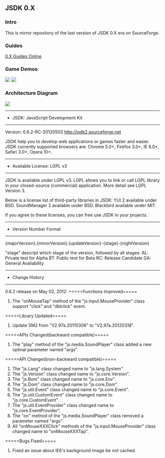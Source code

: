 ## JSDK 0.X

### Intro
This is mirror repository of the last version of JSDK 0.X era on SourceForge.

### Guides
<a href="http://jsdk2.sourceforge.net/website/">0.X Guides Online</a>

### Game Demos
<a href="http://jsdk2.sourceforge.net/javascript/0.6/examples/jsgf/tank-brigade/tank-demo.html">
	<img src="http://jsdk2.sourceforge.net/website/images/tankbrigade.png" /></a>
<a href="http://jsdk2.sourceforge.net/javascript/0.6/examples/jsgf/1945/1945-demo.html">
	<img src="http://jsdk2.sourceforge.net/website/images/1945.gif" /></a>

### Architecture Diagram
<img src="http://jsdk2.sourceforge.net/website/images/jsgf-org.png" />

************************************
* JSDK: JavaScript Development Kit
************************************
Version: 0.6.2-RC-20120502
http://jsdk2.sourceforge.net 

JSDK help you to develop web applications or games faster and easier.
JSDK currently supported browsers are: Chrome 5.0+, Firefox 3.0+, IE 6.0+, Safari 3.0+, Opera 10+.

******************************
* Available License: LGPL v3
******************************
JSDK is available under LGPL v3. 
LGPL allows you to link or call LGPL library in your closed-source (commercial) application. 
More detail see LGPL Version 3. 

Below is a license list of third-party libraries in JSDK:
YUI 2 available under BSD.
SoundManager 2 available under BSD.
Blackbird available under MIT.

If you agree to these licenses, you can free use JSDK in your projects.

*************************
* Version Number Format
*************************
{majorVersion}.{minorVersion}.{updateVersion}-{stage}-{nightVersion} 

"stage" descript which stage of the version, followed by all stages:
AL: Private test for Alpha
BT: Public test for Beta
RC: Release Candidate 
GA: General Availability

********************************
* Change History
********************************	

0.6.2 release on May 02, 2012:
=====Functions Improved=====
1) The "onMouseTap" method of the "js.input.MouseProvider" class support "click" and "dblclick" event.

=====Library Updated=====
1) Update SM2 from "V2.97a.20110306" to "V2.97a.20120318".

=====APIs Changed(backward compatible)=====
1) The "play" method of the "js.media.SoundPlayer" class added a new optinal parameter named "args".

=====API Changed(non-backward compatible)=====
1) The "js.Lang" class changed name to "js.lang.System".
2) The "js.Version" class changed name to "js.core.Version".
3) The "js.Bom" class changed name to "js.core.Env".
4) The "js.Dom" class changed name to "js.core.Dom".
5) The "js.util.Event" class changed name to "js.core.Event".
6) The "js.util.CustomEvent" class changed name to "js.core.CustomEvent".
7) The "js.util.EventProvider" class changed name to "js.core.EventProvider".
8) The "on" method of the "js.media.SoundPlayer" class removed a parameter named "args". 
9) All "onMouseXXXClick" methods of the "js.input.MouseProvider" class changed name to "onMouseXXXTap".	

=====Bugs Fixed=====
1) Fixed an issue about IE6's background image be not cached. 	

	